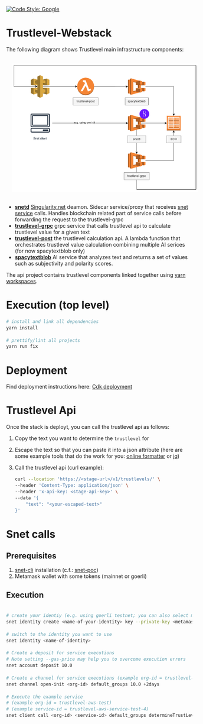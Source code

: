 [![Code Style: Google](https://img.shields.io/badge/code%20style-google-blueviolet.svg)](https://github.com/google/gts)

# Trustlevel-Webstack

The following diagram shows Trustlevel main infrastructure components:

<img src="docs/Trustlevel.drawio.png"
     alt="Trustlevel components"
     style="margin: 1rem;" />

* [**snetd**](docker/snetd/README.md) [Singularity.net](https://dev.singularitynet.io/docs/ai-developers/daemon-setup/) deamon. Sidecar service/proxy that receives [snet service](https://docs.google.com/document/d/1jkkIMvUObSc81Cv3WXl9wtjFwt-itFSaOctyGdPg_30/edit#heading=h.uuy5v21gphhh) calls. Handles blockchain related part of service calls before forwarding the request to the trustlevel-grpc
* [**trustlevel-grpc**](docker/grpc-service/README.md) grpc service that calls trustlevel api to calculate trustlevel value for a given text
* [**trustlevel-post**](workspaces/apis/trustlevel-api/README.md) the trustlevel calculation api. A lambda function that orchestrates trustlevel value calculation combining multiple AI serices (for now spacytextblob only)
* [**spacytextblob**](docker/spacytextblob/README.md) AI service that analyzes text and returns a set of values such as subjectivity and polarity scores.


The api project contains trustlevel components linked together using [yarn workspaces](https://classic.yarnpkg.com/en/docs/workspaces/).


# Execution (top level)

```bash
# install and link all dependencies
yarn install

# prettify/lint all projects
yarn run fix
```

# Deployment

Find deployment instructions here:
[Cdk deployment](/workspaces/cdk/README.md)

# Trustlevel Api

Once the stack is deployt, you can call the trustlevel api as follows:

1. Copy the text you want to determine the `trustlevel` for
2. Escape the text so that you can paste it into a json attribute (here are some example tools that do the work for you: [online formatter](https://www.freeformatter.com/json-escape.html#before-output) or [jq](https://jqlang.github.io/jq/))
3. Call the trustlevel api (curl example):

   ```bash
   curl --location 'https://<stage-url>/v1/trustlevels/' \
   --header 'Content-Type: application/json' \
   --header 'x-api-key: <stage-api-key>' \
   --data '{
       "text": "<your-escaped-text>"
   }'
   ```

# Snet calls

## Prerequisites

1. [snet-cli](https://github.com/singnet/snet-cli) installation (c.f.: [snet-poc](https://github.com/TrustLevel/snet-poc?tab=readme-ov-file#snet-cli))
1. Metamask wallet with some tokens (mainnet or goerli)

## Execution

```bash

# create your identiy (e.g. using goerli testnet; you can also select mainnet, but it would involve real tokens)
snet identity create <name-of-your-identity> key --private-key <metamask-private-key> --network goerli

# switch to the identity you want to use
snet identity <name-of-identity>

# Create a deposit for service executions
# Note setting --gas-price may help you to overcome execution errors
snet account deposit 10.0

# Create a channel for service executions (example org-id = trustlevel-aws-test)
snet channel open-init <org-id> default_groups 10.0 +2days

# Execute the example service
# (example org-id = trustlevel-aws-test)
# (example service-id = trustlevel-aws-service-test-4)
snet client call <org-id> <service-id> default_groups determineTrustLevel '{"input_string":"Witnesses and some local journalists say that at least four Israeli missiles struck three buildings inside the Jabalia refugee camp last night. The Hamas-run health ministry in Gaza says 110 people were killed"}'
```
